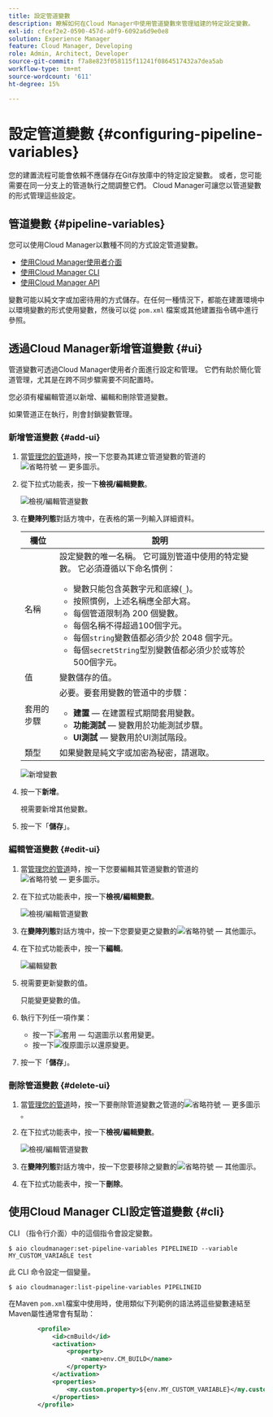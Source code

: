```yaml
---
title: 設定管道變數
description: 瞭解如何在Cloud Manager中使用管道變數來管理組建的特定設定變數。
exl-id: cfcef2e2-0590-457d-a0f9-6092a6d9e0e8
solution: Experience Manager
feature: Cloud Manager, Developing
role: Admin, Architect, Developer
source-git-commit: f7a8e823f058115f11241f0864517432a7dea5ab
workflow-type: tm+mt
source-wordcount: '611'
ht-degree: 15%

---
```


# 設定管道變數 {#configuring-pipeline-variables}

您的建置流程可能會依賴不應儲存在Git存放庫中的特定設定變數。 或者，您可能需要在同一分支上的管道執行之間調整它們。 Cloud Manager可讓您以管道變數的形式管理這些設定。

## 管道變數 {#pipeline-variables}

您可以使用Cloud Manager以數種不同的方式設定管道變數。

* [使用Cloud Manager使用者介面](#ui)
* [使用Cloud Manager CLI](#cli)
* [使用Cloud Manager API](https://developer.adobe.com/experience-cloud/cloud-manager/reference/api/#tag/Variables/operation/getPipelineVariables)

變數可能以純文字或加密待用的方式儲存。在任何一種情況下，都能在建置環境中以環境變數的形式使用變數，然後可以從 `pom.xml` 檔案或其他建置指令碼中進行參照。

## 透過Cloud Manager新增管道變數 {#ui}

管道變數可透過Cloud Manager使用者介面進行設定和管理。 它們有助於簡化管道管理，尤其是在跨不同步驟需要不同配置時。

您必須有權編輯管道以新增、編輯和刪除管道變數。

如果管道正在執行，則會封鎖變數管理。

### 新增管道變數 {#add-ui}

1. 當[管理您的管道](/help/implementing/cloud-manager/configuring-pipelines/managing-pipelines.md)時，按一下您要為其建立管道變數的管道的![省略符號 — 更多圖示](https://spectrum.adobe.com/static/icons/workflow_18/Smock_More_18_N.svg)。

1. 從下拉式功能表，按一下&#x200B;**檢視/編輯變數**。

   ![檢視/編輯管道變數](/help/implementing/cloud-manager/assets/pipeline-variables-view-edit.png)

1. 在&#x200B;**變陣列態**&#x200B;對話方塊中，在表格的第一列輸入詳細資料。

   | 欄位 | 說明 |
   | --- | --- |
   | 名稱 | 設定變數的唯一名稱。 它可識別管道中使用的特定變數。 它必須遵循以下命名慣例：<ul><li>變數只能包含英數字元和底線(`_`)。</li><li>按照慣例，上述名稱應全部大寫。</li><li>每個管道限制為 200 個變數。</li><li>每個名稱不得超過100個字元。</li><li>每個`string`變數值都必須少於 2048 個字元。</li><li>每個`secretString`型別變數值都必須少於或等於500個字元。</li></ul> |
   | 值 | 變數儲存的值。 |
   | 套用的步驟 | 必要。要套用變數的管道中的步驟：<ul><li>**建置** — 在建置程式期間套用變數。</li><li>**功能測試** — 變數用於功能測試步驟。</li><li>**UI測試** — 變數用於UI測試階段。</li></ul> |
   | 類型 | 如果變數是純文字或加密為秘密，請選取。 |

   ![新增變數](/help/implementing/cloud-manager/assets/pipeline-variables-add-variable.png)

1. 按一下&#x200B;**新增**。

   視需要新增其他變數。

1. 按一下「**儲存**」。

### 編輯管道變數 {#edit-ui}

1. 當[管理您的管道](/help/implementing/cloud-manager/configuring-pipelines/managing-pipelines.md)時，按一下您要編輯其管道變數的管道的![省略符號 — 更多圖示](https://spectrum.adobe.com/static/icons/workflow_18/Smock_More_18_N.svg)。

1. 在下拉式功能表中，按一下&#x200B;**檢視/編輯變數**。

   ![檢視/編輯管道變數](/help/implementing/cloud-manager/assets/pipeline-variables-view-edit.png)

1. 在&#x200B;**變陣列態**&#x200B;對話方塊中，按一下您要變更之變數的![省略符號 — 其他圖示](https://spectrum.adobe.com/static/icons/workflow_18/Smock_More_18_N.svg)。

1. 在下拉式功能表中，按一下&#x200B;**編輯**。

   ![編輯變數](/help/implementing/cloud-manager/assets/pipeline-variables-edit.png)

1. 視需要更新變數的值。

   只能變更變數的值。

1. 執行下列任一項作業：

   * 按一下![套用 — 勾選圖示](https://spectrum.adobe.com/static/icons/workflow_18/Smock_Checkmark_18_N.svg)以套用變更。
   * 按一下![復原圖示](https://spectrum.adobe.com/static/icons/workflow_18/Smock_Undo_18_N.svg)以還原變更。

1. 按一下「**儲存**」。

### 刪除管道變數 {#delete-ui}

1. 當[管理您的管道](/help/implementing/cloud-manager/configuring-pipelines/managing-pipelines.md)時，按一下要刪除管道變數之管道的![省略符號 — 更多圖示](https://spectrum.adobe.com/static/icons/workflow_18/Smock_More_18_N.svg)。

1. 在下拉式功能表中，按一下&#x200B;**檢視/編輯變數**。

   ![檢視/編輯管道變數](/help/implementing/cloud-manager/assets/pipeline-variables-view-edit.png)

1. 在&#x200B;**變陣列態**&#x200B;對話方塊中，按一下您要移除之變數的![省略符號 — 其他圖示](https://spectrum.adobe.com/static/icons/workflow_18/Smock_More_18_N.svg)。

1. 在下拉式功能表中，按一下&#x200B;**刪除**。


## 使用Cloud Manager CLI設定管道變數 {#cli}

CLI （指令行介面）中的這個指令會設定變數。

```shell
$ aio cloudmanager:set-pipeline-variables PIPELINEID --variable MY_CUSTOM_VARIABLE test
```

此 CLI 命令設定一個變量。

```shell
$ aio cloudmanager:list-pipeline-variables PIPELINEID
```

在Maven `pom.xml`檔案中使用時，使用類似下列範例的語法將這些變數連結至Maven屬性通常會有幫助：

```xml
        <profile>
            <id>cmBuild</id>
            <activation>
                <property>
                    <name>env.CM_BUILD</name>
                </property>
            </activation>
            <properties>
                <my.custom.property>${env.MY_CUSTOM_VARIABLE}</my.custom.property> 
            </properties>
        </profile>
```
